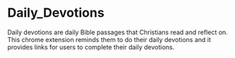 # Daily_Devotions
Daily devotions are daily Bible passages that Christians read and reflect on. This chrome extension reminds them to do their daily devotions and it provides links for users to complete their daily devotions. 
